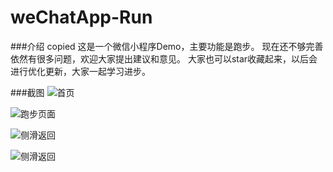 # weChatApp-Run

###介绍
copied
这是一个微信小程序Demo，主要功能是跑步。
现在还不够完善依然有很多问题，欢迎大家提出建议和意见。
大家也可以star收藏起来，以后会进行优化更新，大家一起学习进步。

###截图
![首页](https://github.com/alanwangmodify/weChatApp-Run/blob/master/pic/home.png)

![跑步页面](https://github.com/alanwangmodify/weChatApp-Run/blob/master/pic/run.png)

![侧滑返回](https://github.com/alanwangmodify/weChatApp-Run/blob/master/pic/slideback.png)

![侧滑返回](https://github.com/alanwangmodify/weChatApp-Run/blob/master/pic/slide.png)
